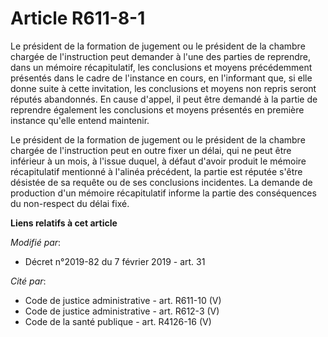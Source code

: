 # Article R611-8-1

Le président de la formation de jugement ou le président de la chambre chargée de l'instruction peut demander à l'une des
parties de reprendre, dans un mémoire récapitulatif, les conclusions et moyens précédemment présentés dans le cadre de
l'instance en cours, en l'informant que, si elle donne suite à cette invitation, les conclusions et moyens non repris seront
réputés abandonnés. En cause d'appel, il peut être demandé à la partie de reprendre également les conclusions et moyens
présentés en première instance qu'elle entend maintenir.

Le président de la formation de jugement ou le président de la chambre chargée de l'instruction peut en outre fixer un délai,
qui ne peut être inférieur à un mois, à l'issue duquel, à défaut d'avoir produit le mémoire récapitulatif mentionné à
l'alinéa précédent, la partie est réputée s'être désistée de sa requête ou de ses conclusions incidentes. La demande de
production d'un mémoire récapitulatif informe la partie des conséquences du non-respect du délai fixé.

**Liens relatifs à cet article**

_Modifié par_:

  - Décret n°2019-82 du 7 février 2019 - art. 31

_Cité par_:

  - Code de justice administrative - art. R611-10 (V)
  - Code de justice administrative - art. R612-3 (V)
  - Code de la santé publique - art. R4126-16 (V)
